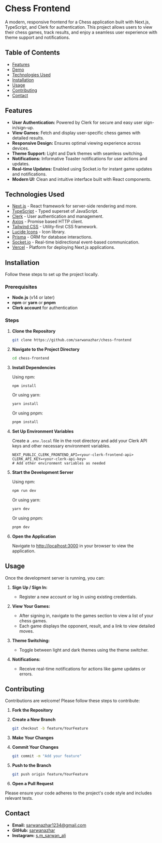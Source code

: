 # Chess Frontend

A modern, responsive frontend for a Chess application built with Next.js, TypeScript, and Clerk for authentication. This project allows users to view their chess games, track results, and enjoy a seamless user experience with theme support and notifications.

## Table of Contents

- [Features](#features)
- [Demo](#demo)
- [Technologies Used](#technologies-used)
- [Installation](#installation)
- [Usage](#usage)
- [Contributing](#contributing)
- [Contact](#contact)

## Features

- **User Authentication:** Powered by Clerk for secure and easy user sign-in/sign-up.
- **View Games:** Fetch and display user-specific chess games with detailed results.
- **Responsive Design:** Ensures optimal viewing experience across devices.
- **Theme Support:** Light and Dark themes with seamless switching.
- **Notifications:** Informative Toaster notifications for user actions and updates.
- **Real-time Updates:** Enabled using Socket.io for instant game updates and notifications.
- **Modern UI:** Clean and intuitive interface built with React components.


## Technologies Used

- [Next.js](https://nextjs.org/) - React framework for server-side rendering and more.
- [TypeScript](https://www.typescriptlang.org/) - Typed superset of JavaScript.
- [Clerk](https://clerk.dev/) - User authentication and management.
- [Axios](https://axios-http.com/) - Promise based HTTP client.
- [Tailwind CSS](https://tailwindcss.com/) - Utility-first CSS framework.
- [Lucide Icons](https://lucide.dev/) - Icon library.
- [Prisma](https://www.prisma.io/) - ORM for database interactions.
- [Socket.io](https://socket.io/) - Real-time bidirectional event-based communication.
- [Vercel](https://vercel.com/) - Platform for deploying Next.js applications.

## Installation

Follow these steps to set up the project locally.

### Prerequisites

- **Node.js** (v14 or later)
- **npm** or **yarn** or **pnpm**
- **Clerk account** for authentication

### Steps

1. **Clone the Repository**

    ```bash
    git clone https://github.com/sarwanazhar/chess-frontend
    ```

2. **Navigate to the Project Directory**

    ```bash
    cd chess-frontend
    ```

3. **Install Dependencies**

    Using npm:

    ```bash
    npm install
    ```

    Or using yarn:

    ```bash
    yarn install
    ```

    Or using pnpm:

    ```bash
    pnpm install
    ```

4. **Set Up Environment Variables**

    Create a `.env.local` file in the root directory and add your Clerk API keys and other necessary environment variables.

    ```env
    NEXT_PUBLIC_CLERK_FRONTEND_API=<your-clerk-frontend-api>
    CLERK_API_KEY=<your-clerk-api-key>
    # Add other environment variables as needed
    ```

5. **Start the Development Server**

    Using npm:
    
    ```bash
    npm run dev
    ```
    
    Or using yarn:
    
    ```bash
    yarn dev
    ```
    
    Or using pnpm:
    
    ```bash
    pnpm dev
    ```

6. **Open the Application**

    Navigate to [http://localhost:3000](http://localhost:3000) in your browser to view the application.

## Usage

Once the development server is running, you can:

1. **Sign Up / Sign In:**

    - Register a new account or log in using existing credentials.

2. **View Your Games:**

    - After signing in, navigate to the games section to view a list of your chess games.
    - Each game displays the opponent, result, and a link to view detailed moves.

3. **Theme Switching:**

    - Toggle between light and dark themes using the theme switcher.

4. **Notifications:**

    - Receive real-time notifications for actions like game updates or errors.

## Contributing

Contributions are welcome! Please follow these steps to contribute:

1. **Fork the Repository**

2. **Create a New Branch**

    ```bash
    git checkout -b feature/YourFeature
    ```

3. **Make Your Changes**

4. **Commit Your Changes**

    ```bash
    git commit -m "Add your feature"
    ```

5. **Push to the Branch**

    ```bash
    git push origin feature/YourFeature
    ```

6. **Open a Pull Request**

Please ensure your code adheres to the project's code style and includes relevant tests.

## Contact

- **Email:** sarwanazhar1234@gmail.com
- **GitHub:** [sarwanazhar](https://github.com/sarwanazhar)
- **Instagram:** [s.m_sarwan_ali](https://www.instagram.com/s.m_sarwan_ali)
```
